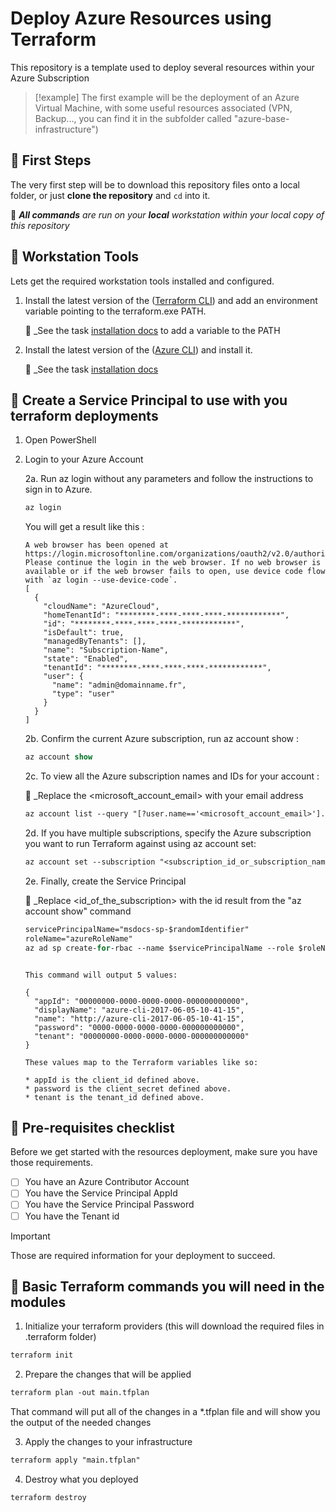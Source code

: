 # Deploy Azure Resources using Terraform

This repository is a template used to deploy several resources within your Azure Subscription

> [!example]
> The first example will be the deployment of an Azure Virtual Machine, with some useful resources associated (VPN, Backup..., you can find it in the subfolder called "azure-base-infrastructure")

## 🚀 First Steps

The very first step will be to download this repository files onto a local folder, or just **clone the repository** and `cd` into it.

📍 _**All commands** are run on your **local** workstation within your local copy of this repository_

## 🔧 Workstation Tools

Lets get the required workstation tools installed and configured.

1. Install the latest version of the ([Terraform CLI](https://developer.hashicorp.com/terraform/downloads)) and add an environment variable pointing to the terraform.exe PATH.

    📍 _See the task [installation docs](https://stackoverflow.com/questions/1618280/where-can-i-set-path-to-make-exe-on-windows) to add a variable to the PATH

2. Install the latest version of the ([Azure CLI](https://learn.microsoft.com/en-us/cli/azure/install-azure-cli-windows?tabs=azure-cli)) and install it.

    📍 _See the task [installation docs](https://learn.microsoft.com/en-us/cli/azure/install-azure-cli-windows?tabs=azure-cli)

## 📄 Create a Service Principal to use with you terraform deployments

1. Open PowerShell
2. Login to your Azure Account 

    2a. Run az login without any parameters and follow the instructions to sign in to Azure.

      ```ps
      az login
      ```

      You will get a result like this :

      ```text
      A web browser has been opened at https://login.microsoftonline.com/organizations/oauth2/v2.0/authorize. Please continue the login in the web browser. If no web browser is available or if the web browser fails to open, use device code flow with `az login --use-device-code`.
      [
        {
          "cloudName": "AzureCloud",
          "homeTenantId": "********-****-****-****-************",
          "id": "********-****-****-****-************",
          "isDefault": true,
          "managedByTenants": [],
          "name": "Subscription-Name",
          "state": "Enabled",
          "tenantId": "********-****-****-****-************",
          "user": {
            "name": "admin@domainname.fr",
            "type": "user"
          }
        }
      ]
      ```
    2b. Confirm the current Azure subscription, run az account show :

      ```ps
      az account show
      ```

    2c. To view all the Azure subscription names and IDs for your account :

      📍 _Replace the <microsoft_account_email> with your email address

      ```ps
      az account list --query "[?user.name=='<microsoft_account_email>'].{Name:name, ID:id, Default:isDefault}" --output Table
      ```

    2d. If you have multiple subscriptions, specify the Azure subscription you want to run Terraform against using az account set:

      ```ps
      az account set --subscription "<subscription_id_or_subscription_name>"
      ```

    2e. Finally, create the Service Principal

      📍 _Replace <id_of_the_subscription> with the id result from the "az account show" command 

      ```ps
      servicePrincipalName="msdocs-sp-$randomIdentifier"
      roleName="azureRoleName"
      az ad sp create-for-rbac --name $servicePrincipalName --role $roleName --scopes="/subscriptions/<id_of_the_subscription>"
      ```

      ```text

      This command will output 5 values:

      {
        "appId": "00000000-0000-0000-0000-000000000000",
        "displayName": "azure-cli-2017-06-05-10-41-15",
        "name": "http://azure-cli-2017-06-05-10-41-15",
        "password": "0000-0000-0000-0000-000000000000",
        "tenant": "00000000-0000-0000-0000-000000000000"
      }

      These values map to the Terraform variables like so:

      * appId is the client_id defined above.
      * password is the client_secret defined above.
      * tenant is the tenant_id defined above.

      ```

## 📝 Pre-requisites checklist

Before we get started with the resources deployment, make sure you have those requirements.

- [ ] You have an Azure Contributor Account
- [ ] You have the Service Principal AppId
- [ ] You have the Service Principal Password
- [ ] You have the Tenant id

> [!IMPORTANT]
> Those are required information for your deployment to succeed.

## :rocket: Basic Terraform commands you will need in the modules

1. Initialize your terraform providers (this will download the required files in .terraform folder)

```ps
terraform init
```

2. Prepare the changes that will be applied

```ps
terraform plan -out main.tfplan
```

That command will put all of the changes in a *.tfplan file and will show you the output of the needed changes

3. Apply the changes to your infrastructure

```ps
terraform apply "main.tfplan"
```

4. Destroy what you deployed

```ps
terraform destroy
```
